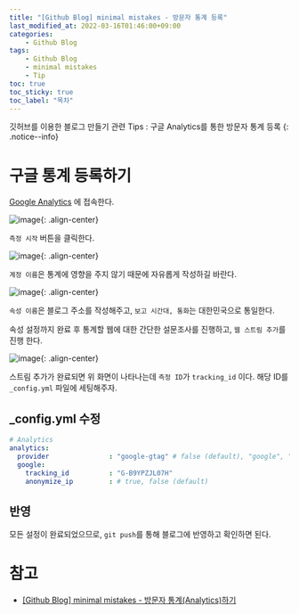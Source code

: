 ```yaml
---
title: "[Github Blog] minimal mistakes - 방문자 통계 등록"
last_modified_at: 2022-03-16T01:46:00+09:00
categories:
    - Github Blog
tags:
    - Github Blog
    - minimal mistakes
    - Tip
toc: true
toc_sticky: true
toc_label: "목차"
---
```


깃허브를 이용한 블로그 만들기 관련 Tips : 구글 Analytics를 통한 방문자 통계 등록
{: .notice--info}

# 구글 통계 등록하기

[Google Analytics](https://analytics.google.com/analytics/web/provision/#/provision) 에 접속한다.

![image](https://user-images.githubusercontent.com/53864640/158440277-4ca55588-1bf1-44ce-9eed-6dfae0ffa7f5.png){: .align-center}

`측정 시작` 버튼을 클릭한다.

![image](https://user-images.githubusercontent.com/53864640/158440465-9536d80b-7611-45ba-bad1-511f73ffe0db.png){: .align-center}

`계정 이름`은 통계에 영향을 주지 않기 때문에 자유롭게 작성하길 바란다.

![image](https://user-images.githubusercontent.com/53864640/158441345-9fdc7472-0fda-4e05-8402-ef6930d09b89.png){: .align-center}

`속성 이름`은 블로그 주소를 작성해주고, `보고 시간대, 통화`는 대한민국으로 통일한다.

속성 설정까지 완료 후 통계할 웹에 대한 간단한 설문조사를 진행하고, `웹 스트림 추가`를 진행 한다.

![image](https://user-images.githubusercontent.com/53864640/158442204-f9b864cc-35c1-4ebe-b376-6c6eebde6d1a.png){: .align-center}

스트림 추가가 완료되면 위 화면이 나타나는데 `측정 ID`가 `tracking_id` 이다. 해당 ID를 `_config.yml` 파일에 세팅해주자.

## _config.yml 수정

```yaml
# Analytics
analytics:
  provider               : "google-gtag" # false (default), "google", "google-universal", "google-gtag", "custom"
  google:
    tracking_id          : "G-B9YPZJL07H"
    anonymize_ip         : # true, false (default)
```

## 반영

모든 설정이 완료되었으므로, `git push`를 통해 블로그에 반영하고 확인하면 된다.

# 참고

- [[Github Blog] minimal mistakes - 방문자 통계(Analytics)하기](https://eona1301.github.io/github_blog/GithubBlog-Analytics/)